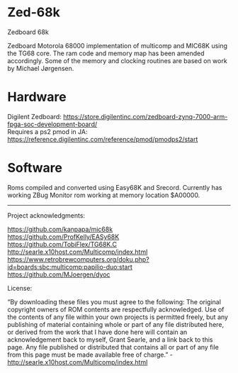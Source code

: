 # Zed-68k
Zedboard 68k

Zedboard Motorola 68000 implementation of multicomp and MIC68K using the TG68 core. The ram code and memory map has been amended accordingly. Some of the memory and clocking routines are based on work by Michael Jørgensen.

# Hardware
Digilent Zedboard: https://store.digilentinc.com/zedboard-zynq-7000-arm-fpga-soc-development-board/ <br>
Requires a ps2 pmod in JA: https://reference.digilentinc.com/reference/pmod/pmodps2/start<br>

# Software

Roms compiled and converted using Easy68K and Srecord. 
Currently has working ZBug Monitor rom working at memory location $A00000.

<hr>
Project acknowledgments: <br>

https://github.com/kanpapa/mic68k<br>
https://github.com/ProfKelly/EASy68K<br>
https://github.com/TobiFlex/TG68K.C<br>
http://searle.x10host.com/Multicomp/index.html<br>
https://www.retrobrewcomputers.org/doku.php?id=boards:sbc:multicomp:papilio-duo:start<br>
https://github.com/MJoergen/dyoc <br>

License:

“By downloading these files you must agree to the following: The original copyright owners of ROM contents are respectfully acknowledged. Use of the contents of any file within your own projects is permitted freely, but any publishing of material containing whole or part of any file distributed here, or derived from the work that I have done here will contain an acknowledgement back to myself, Grant Searle, and a link back to this page. Any file published or distributed that contains all or part of any file from this page must be made available free of charge.” - http://searle.x10host.com/Multicomp/index.html

